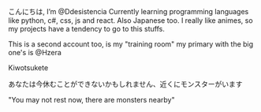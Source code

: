 こんにちは, I’m @Ddesistencia
Currently learning programming languages like python, c#, css, js and react. Also Japanese too.
I really like animes, so my projects have a tendency to go to this stuffs.

This is a second account too, is my "training room" my primary with the big one's is @Hzera

Kiwotsukete

あなたは今休むことができないかもしれません、近くにモンスターがいます

"You may not rest now, there are monsters nearby"

<!---
Ddesistencia/Ddesistencia is a ✨ special ✨ repository because its `README.md` (this file) appears on your GitHub profile.
You can click the Preview link to take a look at your changes.
--->
